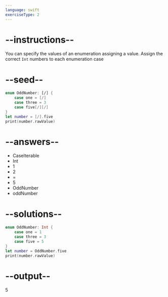 ```yaml
---
language: swift
exerciseType: 2
---
```


# --instructions--

You can specify the values of an enumeration assigning a value.
Assign the correct `Int` numbers to each enumeration case

# --seed--

```swift
enum OddNumber: [/] {
    case one = [/]
    case three = 3
    case five[/][/]
}
let number = [/].five
print(number.rawValue)
```

# --answers--

- CaseIterable
- Int
- 1
- 2
-  = 
- 5
- OddNumber
- oddNumber

# --solutions--

```swift
enum OddNumber: Int {
    case one = 1
    case three = 3
    case five = 5
}
let number = OddNumber.five
print(number.rawValue)
```

# --output--

5

